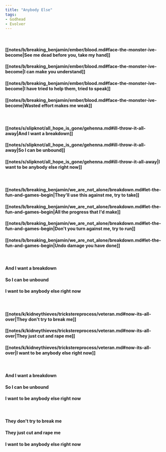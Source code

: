 ```yaml
---
title: "Anybody Else"
tags:
- Godhead
- Evolver
---
```

&nbsp;
#### [[notes/b/breaking_benjamin/ember/blood.md#face-the-monster-ive-become|See me dead before you, take my hand]]
#### [[notes/b/breaking_benjamin/ember/blood.md#face-the-monster-ive-become|I can make you understand]]
#### [[notes/b/breaking_benjamin/ember/blood.md#face-the-monster-ive-become|I have tried to help them, tried to speak]]
#### [[notes/b/breaking_benjamin/ember/blood.md#face-the-monster-ive-become|Wasted effort makes me weak]]
&nbsp;
#### [[notes/s/slipknot/all_hope_is_gone/gehenna.md#ill-throw-it-all-away|And I want a breakdown]]
#### [[notes/s/slipknot/all_hope_is_gone/gehenna.md#ill-throw-it-all-away|So I can be unbound]]
#### [[notes/s/slipknot/all_hope_is_gone/gehenna.md#ill-throw-it-all-away|I want to be anybody else right now]]
&nbsp;
#### [[notes/b/breaking_benjamin/we_are_not_alone/breakdown.md#let-the-fun-and-games-begin|They'll use this against me, try to take]]
#### [[notes/b/breaking_benjamin/we_are_not_alone/breakdown.md#let-the-fun-and-games-begin|All the progress that I'd make]]
#### [[notes/b/breaking_benjamin/we_are_not_alone/breakdown.md#let-the-fun-and-games-begin|Don't you turn against me, try to run]]
#### [[notes/b/breaking_benjamin/we_are_not_alone/breakdown.md#let-the-fun-and-games-begin|Undo damage you have done]]
&nbsp;
#### And I want a breakdown
#### So I can be unbound
#### I want to be anybody else right now
&nbsp;
#### [[notes/k/kidneythieves/trickstereprocess/veteran.md#now-its-all-over|They don't try to break me]]
#### [[notes/k/kidneythieves/trickstereprocess/veteran.md#now-its-all-over|They just cut and rape me]]
#### [[notes/k/kidneythieves/trickstereprocess/veteran.md#now-its-all-over|I want to be anybody else right now]]
&nbsp;
#### And I want a breakdown
#### So I can be unbound
#### I want to be anybody else right now
&nbsp;
#### They don't try to break me
#### They just cut and rape me
#### I want to be anybody else right now
